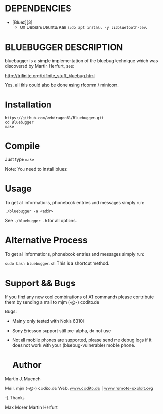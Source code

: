  # DEPENDENCIES

* [Bluez][3]
  * On Debian/Ubuntu/Kali `sudo apt install -y libbluetooth-dev`.
 
 # BLUEBUGGER DESCRIPTION

bluebugger is a simple implementation of the bluebug technique
which was discovered by Martin Herfurt, see:

http://trifinite.org/trifinite_stuff_bluebug.html

Yes, all this could also be done using rfcomm / minicom.
   # Installation
   ```shell 
https://github.com/webdragon63/Bluebugger.git
cd Bluebugger
make
```

   # Compile

Just type `make`

Note: You need to install bluez


   # Usage

To get all informations, phonebook entries and messages simply
run:

`./bluebugger -a <addr>`

See `./bluebugger -h` for all options.

   # Alternative Process

To get all informations, phonebook entries and messages simply
run:

 `sudo bash bluebugger.sh` This is a shortcut method.


   # Support && Bugs

If you find any new cool combinations of AT commands please contribute
them by sending a mail to mjm (-@-) codito.de

Bugs: 

* Mainly only tested with Nokia 6310i
* Sony Ericsson support still pre-alpha, do not use
* Not all mobile phones are supported, please send me debug logs if
  it does not work with your (bluebug-vulnerable) mobile phone.


    # Author

Martin J. Muench

Mail: mjm (-@-) codito.de
Web: www.codito.de | www.remote-exploit.org


-[ Thanks

Max Moser
Martin Herfurt

